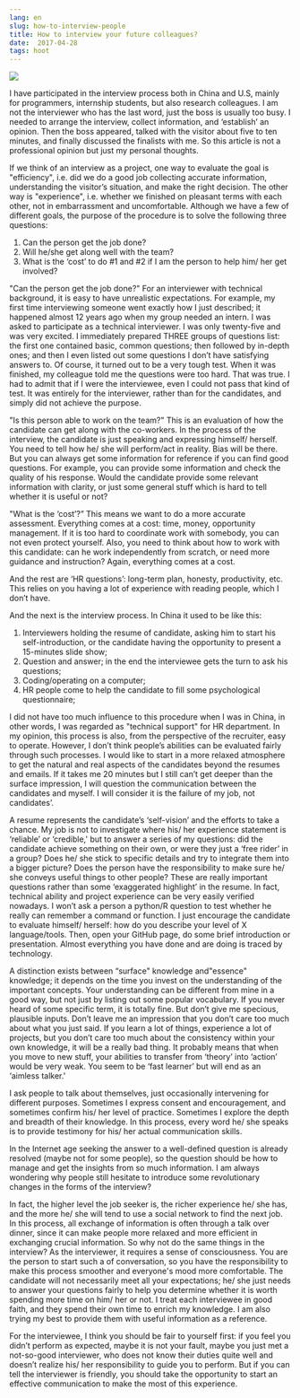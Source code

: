 ```yaml
---
lang: en
slug: how-to-interview-people
title: How to interview your future colleagues?
date:  2017-04-28
tags: hoot
---
```

<!-- more -->
![](http://oouh9u8nz.bkt.gdipper.com//how-to-interview-people.jpg)

I have participated in the interview process both in China and U.S, mainly for programmers, internship students, but also research colleagues. I am not the interviewer who has the last word, just the boss is usually too busy. I needed to arrange the interview, collect information, and ‘establish’ an opinion. Then the boss appeared, talked with the visitor about five to ten minutes, and finally discussed the finalists with me.  So this article is not a professional opinion but just my personal thoughts.

If we think of an interview as a project, one way to evaluate the goal is "efficiency", i.e. did we do a good job collecting accurate information, understanding the visitor’s situation, and make the right decision. The other way is "experience", i.e. whether we finished on pleasant terms with each other, not in embarrassment and uncomfortable.  Although we have a few of different goals, the purpose of the procedure is to solve the following three questions:

1. Can the person get the job done?
1. Will he/she get along well with the team?
1. What is the ‘cost’ to do #1 and #2 if I am the person to help him/ her get involved?

"Can the person get the job done?" For an interviewer with technical background, it is easy to have unrealistic expectations.  For example, my first time interviewing someone went exactly how I just described; it happened almost 12 years ago when my group needed an intern. I was asked to participate as a technical interviewer. I was only twenty-five and was very excited. I immediately prepared THREE groups of questions list: the first one contained basic, common questions; then followed by in-depth ones; and then I even listed out some questions I don’t have satisfying answers to. Of course, it turned out to be a very tough test. When it was finished, my colleague told me the questions were too hard. That was true. I had to admit that if I were the interviewee,  even I could not pass that kind of test.  It was entirely for the interviewer, rather than for the candidates, and simply did not achieve the purpose.

"Is this person able to work on the team?" This is an evaluation of how the candidate can get along with the co-workers.  In the process of the interview,  the candidate is just speaking and expressing himself/ herself. You need to tell how he/ she will perform/act in reality. Bias will be there. But you can always get some information for reference if you can find good questions. For example, you can provide some information and check the quality of his response. Would the candidate provide some relevant information with clarity, or just some general stuff which is hard to tell whether it is useful or not?

"What is the ‘cost’?” This means we want to do a more accurate assessment. Everything comes at a cost: time, money, opportunity management. If it is too hard to coordinate work with somebody, you can not even protect yourself. Also, you need to think about how to work with this candidate: can he work independently from scratch, or need more guidance and instruction? Again, everything comes at a cost.

And the rest are ‘HR questions’: long-term plan, honesty, productivity, etc. This relies on you having a lot of experience with reading people, which I don’t have.

And the next is the interview process.  In China it used to be like this:

1. Interviewers holding the resume of candidate, asking him to start his self-introduction, or the candidate having the opportunity to present a 15-minutes slide show;
1. Question and answer; in the end the interviewee gets the turn to ask his questions;
1. Coding/operating on a computer;
1. HR people come to help the candidate to fill some psychological questionnaire;

I did not have too much influence to this procedure when I was in China, in other words, I was regarded as "technical support" for HR department. In my opinion, this process is also, from the perspective of the recruiter, easy to operate. However, I don’t think people’s abilities can be evaluated fairly through such processes. I would like to start in a more relaxed atmosphere to get the natural and real aspects of the candidates beyond the resumes and emails.  If it takes me 20 minutes but I still can’t get deeper than the surface impression, I will question the communication between the candidates and myself. I will consider it is the failure of my job, not candidates’. 

A resume represents the candidate’s ‘self-vision’ and the efforts to take a chance. My job is not to investigate where his/ her experience statement is ‘reliable’ or ‘credible,' but to answer a series of my questions:  did the candidate achieve something on their own, or were they just a ‘free rider’ in a group? Does he/ she stick to specific details and try to integrate them into a bigger picture?  Does the person have the responsibility to make sure he/ she conveys useful things to other people? These are really important questions rather than some ‘exaggerated highlight’ in the resume. In fact, technical ability and project experience can be very easily verified nowadays. I won’t ask a person a python/R question to test whether he really can remember a command or function. I just encourage the candidate to evaluate himself/ herself: how do you describe your level of X language/tools. Then, open your GitHub page, do some brief introduction or presentation. Almost everything you have done and are doing is traced by technology. 

A distinction exists between “surface" knowledge and"essence" knowledge; it depends on the time you invest on the understanding of the important concepts.  Your understanding can be different from mine in a good way, but not just by listing out some popular vocabulary. If you never heard of some specific term, it is totally fine. But don’t give me specious, plausible inputs. Don’t leave me an impression that you don’t care too much about what you just said. If you learn a lot of things, experience a lot of projects, but you don’t care too much about the consistency within your own knowledge, it will be a really bad thing. It probably means that when you move to new stuff, your abilities to transfer from ‘theory’ into ‘action’ would be very weak. You seem to be ‘fast learner’ but will end as an ‘aimless talker.'

I ask people to talk about themselves, just occasionally intervening for different purposes.  Sometimes I express consent and encouragement, and sometimes  confirm his/ her level of practice. Sometimes I explore the depth and breadth of their knowledge.  In this process, every word he/ she speaks is to provide testimony for his/ her actual communication skills.

In the Internet age seeking the answer to a well-defined question is already resolved (maybe not for some people), so the question should be how to manage and get the insights from so much information. I am always wondering why people still hesitate to introduce some revolutionary changes in the forms of the interview?

In fact, the higher level the job seeker is, the richer experience he/ she has, and the more he/ she will tend to use a social network to find the next job.  In this process, all exchange of information is often through a talk over dinner, since it can make people more relaxed and more efficient in exchanging crucial information. So why not do the same things in the interview?  As the interviewer, it requires a sense of consciousness. You are the person to start such a of conversation, so you have the responsibility to make this process smoother and everyone's mood more comfortable. The candidate will not necessarily meet all your expectations; he/ she just needs to answer your questions fairly to help you determine whether it is worth spending more time on him/ her or not. I treat each interviewee in good faith, and they spend their own time to enrich my knowledge.  I am also trying my best to provide them with useful information as a reference.

For the interviewee, I think you should be fair to yourself first: if you feel you didn’t perform as expected, maybe it is not your fault, maybe you just met a not-so-good interviewer, who does not know their duties quite well and doesn’t realize his/ her responsibility to guide you to perform. But if you can tell the interviewer is friendly, you should take the opportunity to start an effective communication to make the most of this experience.